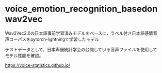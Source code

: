 # voice_emotion_recognition_basedonwav2vec
Wav2Vec2.0の日本語事前学習済みモデルをベースに，ラベル付き日本語感情音声コーパスをpytorch-lightningで学習したモデル

テストデータとして，日本声優統計学会の公開している音声ファイルを使用してモデル性能を確認。

https://voice-statistics.github.io/
